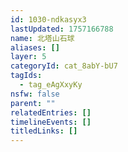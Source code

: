 ```yaml
---
id: 1030-ndkasyx3
lastUpdated: 1757166788
name: 北塔山石球
aliases: []
layer: 5
categoryId: cat_8abY-bU7
tagIds:
  - tag_eAgXxyKy
nsfw: false
parent: ""
relatedEntries: []
timelineEvents: []
titledLinks: []
---
```


